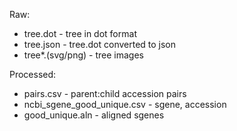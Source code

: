 Raw:

- tree.dot - tree in dot format
- tree.json - tree.dot converted to json
- tree*.(svg/png) - tree images

Processed:
- pairs.csv - parent:child accession pairs 
- ncbi_sgene_good_unique.csv - sgene, accession
- good_unique.aln - aligned sgenes
